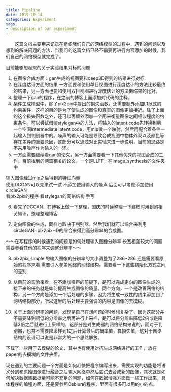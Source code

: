 ```yaml
---
title: Pipeline
date: 2019-10-14
categories: Experiment
tags: 
- description of our experiment
---
```


　　这篇文档主要用来记录在组织我们自己的网络模型的过程中，遇到的问题以及想到的解决问题的方法，当我们的这篇文档已经不需要再进行内容添加的时候，我们自己的网络模型就完成了。

<!-- more -->

目前能够想起来的关于实验结果对标的问题

1. 在图像合成方面：gan生成的视图要和deep3D得到的结果进行对标<br>
2. 在深度估计方面的结果 一方面要和使用单目视图进行深度估计的方法比较最终的结果，另一方面也要和使用双目视图进行深度估计的方法做结果的比对。<br>
3. 整理一下gan的程序，在之前的博客上面添加对代码的注释。<br>
4. 条件生成模型中，除了pix2pix中提出的损失函数，还需要额外添加L1范式的约束条件，这样的目的是为了使生成的图像和真实的图像更加接近。除了上面的这个损失函数之外，还可以再额外添加一个用来衡量图像之间相似程度的约束条件。可以尝试借鉴stylegan中的方法，将输入的latent code先转换到另一个空间intermediate latent code，用mlp做一个映射，然后再配合着条件一起输入到判别器中的。噪声的输入可能是导致合成视图中物体外观以及颜色等存在差异的重要原因，这部分可以通过对比实验来进一步说明，目前的思路是不采用噪声作为输入的一环。<br>
5. 一方面需要继续看gan的论文，另一方面需要看一下其他优秀的视图合成的工作。目前找到的两篇相关的论文，一个是LLFF，在image_synthesis的文件夹中<br>

输入图像经过mlp之后得到的特征向量<br>
使用DCGAN可以先来试一试 不添加使用输入的噪声 后面可以考虑添加使用circleGAN<br>
看pix2pix的程序 看stylegan的网络结构 手写<br>

6. 看完了DCGAN，在博客上做一下整理，国庆的时候整理一下建模时用到的相关知识，整理整理博客<br>

7. 定向图像的生成，同样也取决于判别器，然后我们就可以综合来利用circleGAN+pix2pixHD的综合来得到高分辨率的合成图。<br>

～～在写程序的时候遇到的问题是如何处理输入图像分辨率 长宽相差较大的问题 需要参看其他的程序来调整分辨率～～

8. pix2pix_simple 的输入图像的分辨率的大小调整为了286*286 还是需要看原始的程序来看
需要引入参差网络的网络结构。需要看一下这些初始化方式之间的差别<br>

9. 从目前的实验来看，在不添加噪声的前提下，是可以完成定向的图像生成的，接下来的任务就是如何提高生成图像的质量。两个方向，一个是改善网络的结构，另一个方向是添加一个后处理的步骤，因为将生成一致性的约束添加到了网络结构部分，所以这里的后处理主要强调的内容是图像的去模糊。<br>
10. 关于上面分辨率的问题，发现是自己在想问题的时候想复杂了，因为这部分并不需要降到很低的分辨率之后再进行上采样，是可以将分辨率降低2倍或是降低3倍之后就进行上采样的，这部分是对生成器的网络结构来说的，而对于判别器，也并不需要降采样到1之后计算最后的概率值，算损失值，这对于网络结构的设计可以说是非常大的一个思路解放。

下载了一些用于去模糊的论文，其中也有使用对抗生成网络进行的工作，放在paper的去模糊的文件夹里。

现在遇到的主要问题一个方面是如何赶快把程序编写出来，需要实现的功能是将语义分割和原始图像进行融合之后输入网络中然后尝试去合成新的图像，其次就是如何解决数据集数据量可能不充足的问题，如何在数据增强方面做一些工作出来，具体程序的编程方面，还是要参照Deblur的程序，里面有很多可以用的小的点。

